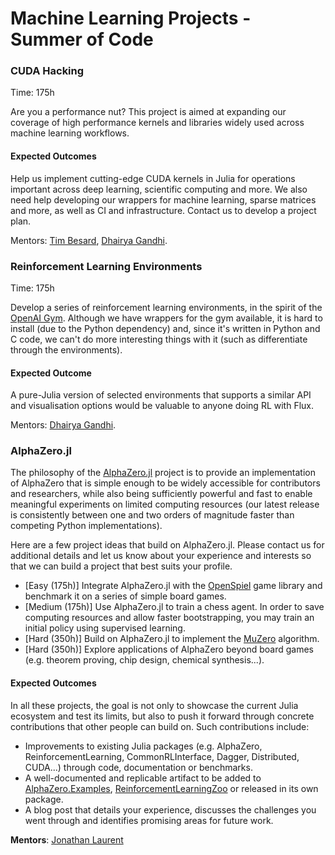 #  Machine Learning Projects - Summer of Code

### CUDA Hacking

Time: 175h

Are you a performance nut? This project is aimed at expanding our coverage of high performance kernels and libraries widely used across machine learning workflows. 

#### Expected Outcomes

Help us implement cutting-edge CUDA kernels in Julia for operations important across deep learning, scientific computing and more. We also need help developing our wrappers for machine learning, sparse matrices and more, as well as CI and infrastructure. Contact us to develop a project plan.

Mentors: [Tim Besard](https://github.com/maleadt), [Dhairya Gandhi](https://github.com/DhairyaLGandhi).

### Reinforcement Learning Environments

Time: 175h

Develop a series of reinforcement learning environments, in the spirit of the [OpenAI Gym](https://gym.openai.com). Although we have wrappers for the gym available, it is hard to install (due to the Python dependency) and, since it's written in Python and C code, we can't do more interesting things with it (such as differentiate through the environments).

#### Expected Outcome

A pure-Julia version of selected environments that supports a similar API and visualisation options would be valuable to anyone doing RL with Flux.

Mentors: [Dhairya Gandhi](https://github.com/DhairyaLGandhi/).

### AlphaZero.jl

The philosophy of the [AlphaZero.jl](https://github.com/jonathan-laurent/AlphaZero.jl) project is to provide an implementation of AlphaZero that is simple enough to be widely accessible for contributors and researchers, while also being sufficiently powerful and fast to enable meaningful experiments on limited computing resources (our latest release is consistently between one and two orders of magnitude faster than competing Python implementations).

Here are a few project ideas that build on AlphaZero.jl. Please contact us for additional details and let us know about your experience and interests so that we can build a project that best suits your profile.

- [Easy (175h)] Integrate AlphaZero.jl with the [OpenSpiel](https://github.com/JuliaReinforcementLearning/OpenSpiel.jl) game library and benchmark it on a series of simple board games.
- [Medium (175h)] Use AlphaZero.jl to train a chess agent. In order to save computing resources and allow faster bootstrapping, you may train an initial policy using supervised learning.
- [Hard (350h)] Build on AlphaZero.jl to implement the [MuZero](https://deepmind.com/blog/article/muzero-mastering-go-chess-shogi-and-atari-without-rules) algorithm.
- [Hard (350h)] Explore applications of AlphaZero beyond board games (e.g. theorem proving, chip design, chemical synthesis...).

#### Expected Outcomes

In all these projects, the goal is not only to showcase the current Julia ecosystem and test its limits, but also to push it forward through concrete contributions that other people can build on. Such contributions include:

- Improvements to existing Julia packages (e.g. AlphaZero, ReinforcementLearning, CommonRLInterface, Dagger, Distributed, CUDA...) through code, documentation or benchmarks.
- A well-documented and replicable artifact to be added to [AlphaZero.Examples](https://github.com/jonathan-laurent/AlphaZero.jl/tree/master/games), [ReinforcementLearningZoo](https://github.com/JuliaReinforcementLearning/ReinforcementLearningZoo.jl) or released in its own package.
- A blog post that details your experience, discusses the challenges you went through and identifies promising areas for future work.

**Mentors**: [Jonathan Laurent](https://github.com/jonathan-laurent)
